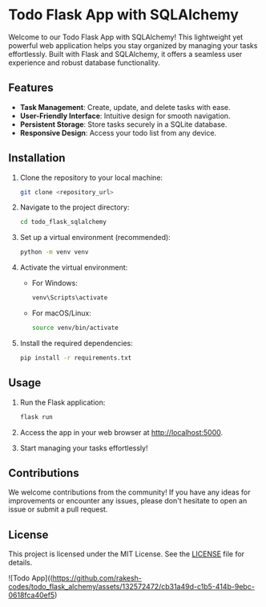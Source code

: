 # Todo Flask App with SQLAlchemy

Welcome to our Todo Flask App with SQLAlchemy! This lightweight yet powerful web application helps you stay organized by managing your tasks effortlessly. Built with Flask and SQLAlchemy, it offers a seamless user experience and robust database functionality.

## Features

- **Task Management**: Create, update, and delete tasks with ease.
- **User-Friendly Interface**: Intuitive design for smooth navigation.
- **Persistent Storage**: Store tasks securely in a SQLite database.
- **Responsive Design**: Access your todo list from any device.

## Installation

1. Clone the repository to your local machine:

    ```bash
    git clone <repository_url>
    ```

2. Navigate to the project directory:

    ```bash
    cd todo_flask_sqlalchemy
    ```

3. Set up a virtual environment (recommended):

    ```bash
    python -m venv venv
    ```

4. Activate the virtual environment:

    - For Windows:

        ```bash
        venv\Scripts\activate
        ```

    - For macOS/Linux:

        ```bash
        source venv/bin/activate
        ```

5. Install the required dependencies:

    ```bash
    pip install -r requirements.txt
    ```

## Usage

1. Run the Flask application:

    ```bash
    flask run
    ```

2. Access the app in your web browser at [http://localhost:5000](http://localhost:5000).

3. Start managing your tasks effortlessly!

## Contributions

We welcome contributions from the community! If you have any ideas for improvements or encounter any issues, please don't hesitate to open an issue or submit a pull request.

## License

This project is licensed under the MIT License. See the [LICENSE](LICENSE) file for details.

![Todo App]((https://github.com/rakesh-codes/todo_flask_alchemy/assets/132572472/cb31a49d-c1b5-414b-9ebc-0618fca40ef5)

